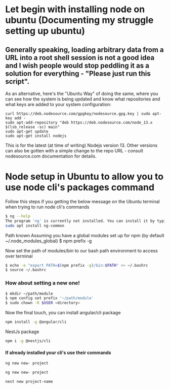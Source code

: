 # Let begin with installing node on ubuntu (Documenting my struggle setting up ubuntu)
## Generally speaking, loading arbitrary data from a URL into a root shell session is not a good idea and I wish people would stop peddling it as a solution for everything - "Please just run this script".

As an alternative, here's the "Ubuntu Way" of doing the same, where you can see how the system is being updated and know what repositories and what keys are added to your system configuration:

```
curl https://deb.nodesource.com/gpgkey/nodesource.gpg.key | sudo apt-key add -
sudo apt-add-repository "deb https://deb.nodesource.com/node_13.x $(lsb_release -sc) main"
sudo apt-get update
sudo apt-get install nodejs
```
This is for the latest (at time of writing) Nodejs version 13. Other versions can also be gotten with a simple change to the repo URL - consult nodesource.com documentation for details.


# Node setup in Ubuntu to allow you to use node cli's packages command
Follow this steps if you getting the below message on the Ubuntu terminal when trying to run node cli's commands
```bash
$ ng --help
The program 'ng' is currently not installed. You can install it by typing:
sudo apt install ng-common
```

Path known
Assuming you have a global modules set up for npm (by default ~/.node_modules_global)
$ npm prefix -g

Now set the path of modules/bin to our bash path environment to access over terminal
```bash
$ echo -e "export PATH=$(npm prefix -g)/bin:$PATH" >> ~/.bashrc 
$ source ~/.bashrc
```
###  How about setting a new one!
```bash
$ mkdir ~/path/module
$ npm config set prefix '~/path/module'
$ sudo chown -R $USER <directory>
```
Now the final touch, you can install angular/cli package
```bash
npm install -g @angular/cli
```

NestJs package
```bash
npm i -g @nestjs/cli
```

#### If already installed your cli's use their commands
```bash
ng new new- project
```
```bash
ng new new- project
```
```bash
nest new project-name
```
